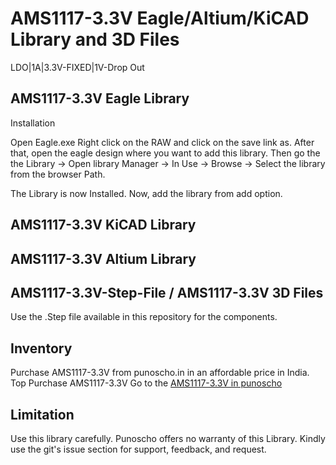 # AMS1117-3.3V Eagle/Altium/KiCAD Library and 3D Files

LDO|1A|3.3V-FIXED|1V-Drop Out

## AMS1117-3.3V Eagle Library 

Installation

Open Eagle.exe
Right click on the RAW and click on the save link as. After that, open the eagle design where you want to add this library.  Then go the the Library -> Open library Manager -> In Use -> Browse -> Select the library from the browser Path.

The Library is now Installed. Now, add the library from add option.

## AMS1117-3.3V KiCAD Library 

## AMS1117-3.3V Altium Library 

## AMS1117-3.3V-Step-File / AMS1117-3.3V 3D Files
Use the .Step file available in this repository for the components. 

## Inventory

Purchase AMS1117-3.3V from punoscho.in in an affordable price in India. Top Purchase AMS1117-3.3V
Go to the [AMS1117-3.3V in punoscho](https://punoscho.in/product/ams1117-3v3-1a-ldo/)

## Limitation
Use this library carefully. Punoscho offers no warranty of this Library. Kindly use the git's issue section for support, feedback, and request.